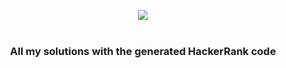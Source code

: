 <p align="center">
<img align="center" src="https://github.com/eroval/HackerRank/blob/master/imgs/hackerrank2.png" />
<br />
<br />
<h3 align="center"> All my solutions with the generated HackerRank code </h3>
</p>
